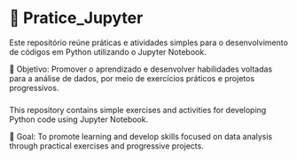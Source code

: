 # 📝 **Pratice_Jupyter**

Este repositório reúne práticas e atividades simples para o desenvolvimento de códigos em Python utilizando o Jupyter Notebook.

🎯 Objetivo:
Promover o aprendizado e desenvolver habilidades voltadas para a análise de dados, por meio de exercícios práticos e projetos progressivos.

#####
This repository contains simple exercises and activities for developing Python code using Jupyter Notebook.

🎯 Goal:
To promote learning and develop skills focused on data analysis through practical exercises and progressive projects.

